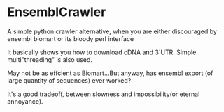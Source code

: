 # EnsemblCrawler
A simple python crawler alternative, when you are either discouraged by ensembl biomart or its bloody perl interface

It basically shows you how to download cDNA and 3'UTR. Simple multi"threading" is also used.

May not be as effcient as Biomart...But anyway, has ensembl export (of large quantity of sequences) ever worked? 

It's a good tradeoff, between slowness and impossibility(or eternal annoyance).
